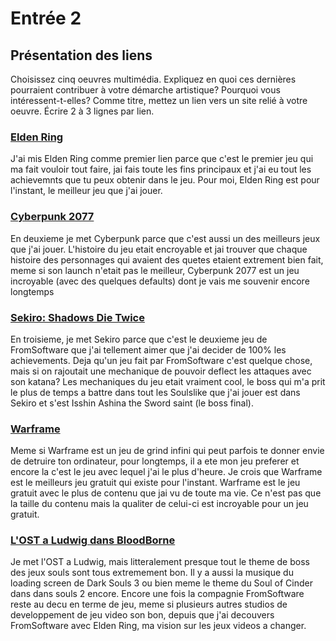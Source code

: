 # Entrée 2
## Présentation des liens
Choisissez cinq oeuvres multimédia. Expliquez en quoi ces dernières pourraient contribuer à votre démarche artistique? Pourquoi vous intéressent-t-elles? Comme titre, mettez un lien vers un site relié à votre oeuvre. Écrire 2 à 3 lignes par lien.

### [Elden Ring](https://store.steampowered.com/app/1245620/ELDEN_RING/)
J'ai mis Elden Ring comme premier lien parce que c'est le premier jeu qui ma fait vouloir tout faire, jai fais toute les fins principaux et j'ai eu tout les achievemnts que tu peux obtenir dans le jeu. Pour moi, Elden Ring est pour l'instant, le meilleur jeu que j'ai jouer.

### [Cyberpunk 2077](https://store.steampowered.com/app/1091500/Cyberpunk_2077/)
En deuxieme je met Cyberpunk parce que c'est aussi un des meilleurs jeux que j'ai jouer. L'histoire du jeu etait encroyable et jai trouver que chaque histoire des personnages qui avaient des quetes etaient extrement bien fait, meme si son launch n'etait pas le meilleur, Cyberpunk 2077 est un jeu incroyable (avec des quelques defaults) dont je vais me souvenir encore longtemps

### [Sekiro: Shadows Die Twice](https://store.steampowered.com/app/814380/Sekiro_Shadows_Die_Twice__GOTY_Edition/)
En troisieme, je met Sekiro parce que c'est le deuxieme jeu de FromSoftware que j'ai tellement aimer que j'ai decider de 100% les achievements. Deja qu'un jeu fait par FromSoftware c'est quelque chose, mais si on rajoutait une mechanique de pouvoir deflect les attaques avec son katana? Les mechaniques du jeu etait vraiment cool, le boss qui m'a prit le plus de temps a battre dans tout les Soulslike que j'ai jouer est dans Sekiro et s'est Isshin Ashina the Sword saint (le boss final). 

### [Warframe](https://store.steampowered.com/app/230410/Warframe/)
Meme si Warframe est un jeu de grind infini qui peut parfois te donner envie de detruire ton ordinateur, pour longtemps, il a ete mon jeu preferer et encore la c'est le jeu avec lequel j'ai le plus d'heure. Je crois que Warframe est le meilleurs jeu gratuit qui existe pour l'instant. Warframe est le jeu gratuit avec le plus de contenu que jai vu de toute ma vie. Ce n'est pas que la taille du contenu mais la qualiter de celui-ci est incroyable pour un jeu gratuit.

### [L'OST a Ludwig dans BloodBorne](https://www.youtube.com/watch?v=ALbVEmzY5S4)
Je met l'OST a Ludwig, mais litteralement presque tout le theme de boss des jeux souls sont tous extremement bon. Il y a aussi la musique du loading screen de Dark Souls 3 ou bien meme le theme du Soul of Cinder dans dans souls 2 encore. Encore une fois la compagnie FromSoftware reste au decu en terme de jeu, meme si plusieurs autres studios de developpement de jeu video son bon, depuis que j'ai decouvers FromSoftware avec Elden Ring, ma vision sur les jeux videos a changer.

